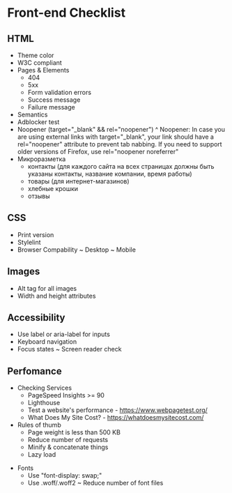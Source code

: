 # Front-end Checklist

## HTML
- Theme color
- W3C compliant
- Pages & Elements
    - 404
    - 5xx
    - Form validation errors
    - Success message
    - Failure message
- Semantics
- Adblocker test
- Noopener (target="_blank" && rel="noopener")
    ^ Noopener: In case you are using external links with target="_blank", your link should have a rel="noopener" attribute to prevent tab nabbing. If you need to support older versions of Firefox, use rel="noopener noreferrer"
- Микроразметка
    - контакты (для каждого сайта на всех страницах должны быть указаны контакты, название компании, время работы)
    - товары (для интернет-магазинов)
    - хлебные крошки
    - отзывы

## CSS
- Print version
- Stylelint
- Browser Compability
    ~ Desktop
    ~ Mobile

## Images
- Alt tag for all images
- Width and height attributes

## Accessibility
- Use label or aria-label for inputs
- Keyboard navigation
- Focus states
~ Screen reader check

## Perfomance
- Checking Services
    - PageSpeed Insights >= 90
    - Lighthouse
    - Test a website's performance - https://www.webpagetest.org/
    - What Does My Site Cost? - https://whatdoesmysitecost.com/
- Rules of thumb
    - Page weight is less than 500 KB
    - Reduce number of requests
    - Minify & concatenate things
    - Lazy load
+ Fonts
    + Use "font-display: swap;"
    + Use .woff/.woff2
    ~ Reduce number of font files
